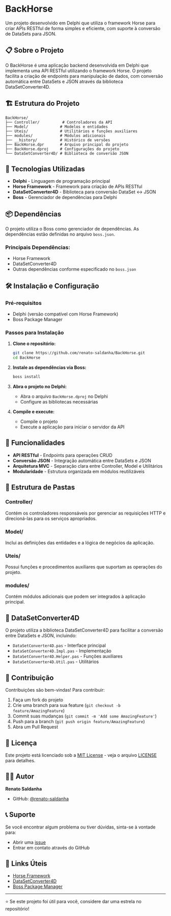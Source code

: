 # BackHorse

Um projeto desenvolvido em Delphi que utiliza o framework Horse para criar APIs RESTful de forma simples e eficiente, com suporte à conversão de DataSets para JSON.

## 📋 Sobre o Projeto

O BackHorse é uma aplicação backend desenvolvida em Delphi que implementa uma API RESTful utilizando o framework Horse. O projeto facilita a criação de endpoints para manipulação de dados, com conversão automática entre DataSets e JSON através da biblioteca DataSetConverter4D.

## 🏗️ Estrutura do Projeto

```
BackHorse/
├── Controller/          # Controladores da API
├── Model/              # Modelos e entidades
├── Uteis/              # Utilitários e funções auxiliares
├── modules/            # Módulos adicionais
├── __history/          # Histórico de versões
├── BackHorse.dpr       # Arquivo principal do projeto
├── BackHorse.dproj     # Configurações do projeto
└── DataSetConverter4D/ # Biblioteca de conversão JSON
```

## 🚀 Tecnologias Utilizadas

- **Delphi** - Linguagem de programação principal
- **Horse Framework** - Framework para criação de APIs RESTful
- **DataSetConverter4D** - Biblioteca para conversão DataSet ↔ JSON
- **Boss** - Gerenciador de dependências para Delphi

## 📦 Dependências

O projeto utiliza o Boss como gerenciador de dependências. As dependências estão definidas no arquivo `boss.json`.

### Principais Dependências:
- Horse Framework
- DataSetConverter4D
- Outras dependências conforme especificado no `boss.json`

## 🛠️ Instalação e Configuração

### Pré-requisitos
- Delphi (versão compatível com Horse Framework)
- Boss Package Manager

### Passos para Instalação

1. **Clone o repositório:**
   ```bash
   git clone https://github.com/renato-saldanha/BackHorse.git
   cd BackHorse
   ```

2. **Instale as dependências via Boss:**
   ```bash
   boss install
   ```

3. **Abra o projeto no Delphi:**
   - Abra o arquivo `BackHorse.dproj` no Delphi
   - Configure as bibliotecas necessárias

4. **Compile e execute:**
   - Compile o projeto
   - Execute a aplicação para iniciar o servidor da API

## 🔧 Funcionalidades

- **API RESTful** - Endpoints para operações CRUD
- **Conversão JSON** - Integração automática entre DataSets e JSON
- **Arquitetura MVC** - Separação clara entre Controller, Model e Utilitários
- **Modularidade** - Estrutura organizada em módulos reutilizáveis

## 📁 Estrutura de Pastas

### Controller/
Contém os controladores responsáveis por gerenciar as requisições HTTP e direcioná-las para os serviços apropriados.

### Model/
Inclui as definições das entidades e a lógica de negócios da aplicação.

### Uteis/
Possui funções e procedimentos auxiliares que suportam as operações do projeto.

### modules/
Contém módulos adicionais que podem ser integrados à aplicação principal.

## 🔄 DataSetConverter4D

O projeto utiliza a biblioteca DataSetConverter4D para facilitar a conversão entre DataSets e JSON, incluindo:

- `DataSetConverter4D.pas` - Interface principal
- `DataSetConverter4D.Impl.pas` - Implementação
- `DataSetConverter4D.Helper.pas` - Funções auxiliares
- `DataSetConverter4D.Util.pas` - Utilitários

## 🤝 Contribuição

Contribuições são bem-vindas! Para contribuir:

1. Faça um fork do projeto
2. Crie uma branch para sua feature (`git checkout -b feature/AmazingFeature`)
3. Commit suas mudanças (`git commit -m 'Add some AmazingFeature'`)
4. Push para a branch (`git push origin feature/AmazingFeature`)
5. Abra um Pull Request

## 📝 Licença

Este projeto está licenciado sob a [MIT License](https://opensource.org/licenses/MIT) - veja o arquivo [LICENSE](LICENSE) para detalhes.

## 👨‍💻 Autor

**Renato Saldanha**
- GitHub: [@renato-saldanha](https://github.com/renato-saldanha)

## 📞 Suporte

Se você encontrar algum problema ou tiver dúvidas, sinta-se à vontade para:

- Abrir uma [issue](https://github.com/renato-saldanha/BackHorse/issues)
- Entrar em contato através do GitHub

## 🔗 Links Úteis

- [Horse Framework](https://github.com/HashLoad/horse)
- [DataSetConverter4D](https://github.com/viniciussanchez/datasetconverter4d)
- [Boss Package Manager](https://github.com/HashLoad/boss)

---

⭐ Se este projeto foi útil para você, considere dar uma estrela no repositório!

